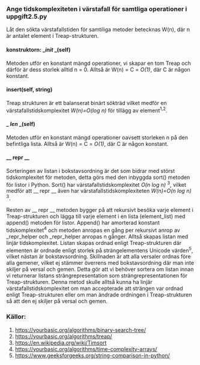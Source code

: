 ### Ange tidskomplexiteten i värstafall för samtliga operationer i uppgift2.5.py

Låt den sökta värstafallstiden för samtiliga metoder betecknas W(n), där n är antalet element i Treap-strukturen.

#### konstruktorn: __init_ _(self)
Metoden utför en konstant mängd operationer, vi skapar en tom Treap och därför är dess storlek alltid n = 0.
Alltså är W(n) = C = <i>O(1)</i>, där C är någon konstant.
#### insert(self, string)
Treap strukturen är ett balanserat binärt sökträd vilket medför en värstafallstidskomplexitet
<i>W(n)=O(log n)</i> för tillägg av element<sup>1,2</sup>.
#### _ _len_ _(self)
Metoden utför en konstant mängd operationer oavsett storleken n på den befintliga lista.
Alltså är W(n) = C = <i>O(1)</i>, där C är någon konstant.
#### __ repr __
Sorteringen av listan i bokstavsordning är det som bidrar med störst tidskomplexitet för metoden, detta görs med 
den inbyggda sort() metoden för listor i Python. Sort() har  värstafallstidskomplexitet <i>O(n log n)</i> <sup>3</sup>,
vilket medför att
__ repr __ även har värstafallstidskomplexiteten <i>W(n)=O(n log n)</i>  <sup>3</sup>.

Resten av __ repr __ metoden bygger på att rekursivt besöka varje element i Treap-strukturen och lägga till 
varje element i en lista (element_list) med append() metoden för listor. Append() har amorterad konstant tidskomplexitet<sup>4</sup>
och metoden anropas en gång per rekursivt anrop av _repr_helper och _repr_helper anropas n gånger. Alltså skapas listan
med linjär tidskomplexitet. Listan skapas ordnad enligt Treap-strukturen där elementen är ordnade enligt storlek på
strängelementens Unicode värden<sup>5</sup>, vilket nästan är bokstavsordning. Skillnaden är att alla versaler
ordnas före alla gemener, vilket ej stämmer överrens med bokstavsordning där man inte skiljer på versal och gemen. Detta
gör att vi behöver sortera om listan innan vi returnerar listans strängrepresentation som strängrepresentationen för
Treap-strukturen. Denna metod skulle alltså kunna ha linjär värstafallstidskomplexitet om man accepterade att strängen var ordnad enligt
Treap-strukturen eller om man ändrade ordningen i Treap-strukturen så att den ej skiljer på versal och gemen. 


### Källor:
1. https://yourbasic.org/algorithms/binary-search-tree/
2. https://yourbasic.org/algorithms/treap/
3. https://en.wikipedia.org/wiki/Timsort
4. https://yourbasic.org/algorithms/time-complexity-arrays/
5. https://www.geeksforgeeks.org/string-comparison-in-python/